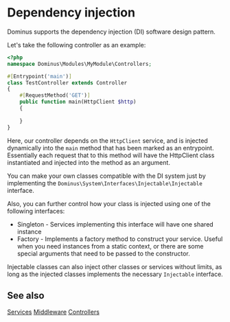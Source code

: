 # Dependency injection

Dominus supports the dependency injection (DI) software design pattern. 

Let's take the following controller as an example:
``` php
<?php
namespace Dominus\Modules\MyModule\Controllers;

#[Entrypoint('main')]
class TestController extends Controller
{
    #[RequestMethod('GET')]
    public function main(HttpClient $http)
    {
        
    }
}
```

Here, our controller depends on the `HttpClient` service, and is injected dynamically into the `main` method that has been marked as an entrypoint. 
Essentially each request that to this method will have the HttpClient class instantiated and injected into the method as an argument.

You can make your own classes compatible with the DI system just by implementing the `Dominus\System\Interfaces\Injectable\Injectable` interface.

Also, you can further control how your class is injected using one of the following interfaces:
* Singleton - Services implementing this interface will have one shared instance
* Factory - Implements a factory method to construct your service. Useful when you need instances from a static context, or there are some special arguments that need to be passed to the constructor.

Injectable classes can also inject other classes or services without limits, as long as the injected classes implements the necessary `Injectable` interface.

## See also

[Services](services.md)
[Middleware](middleware.md)
[Controllers](controllers.md)
